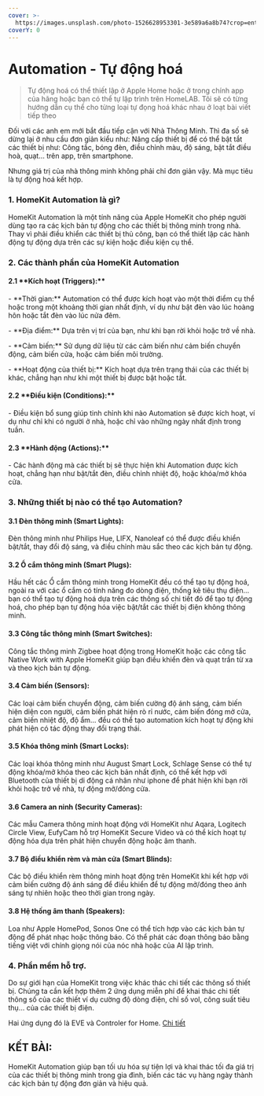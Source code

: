 ```yaml
---
cover: >-
  https://images.unsplash.com/photo-1526628953301-3e589a6a8b74?crop=entropy&cs=srgb&fm=jpg&ixid=M3wxOTcwMjR8MHwxfHNlYXJjaHw2fHxBdXRvbWF0aW9ufGVufDB8fHx8MTcxNjc5ODU0M3ww&ixlib=rb-4.0.3&q=85
coverY: 0
---
```


# Automation - Tự động hoá

> Tự động hoá có thể thiết lập ở Apple Home hoặc ở trong chính app của hãng hoặc bạn có thể tự lập trình trên HomeLAB. Tôi sẽ có từng hướng dẫn cụ thể cho từng loại tự đọng hoá khác nhau ở loạt bài viết tiếp theo

Đối với các anh em mới bắt đầu tiếp cận với Nhà Thông Minh. Thì đa số sẽ dừng lại ở nhu cầu đơn giản kiểu như: Nâng cấp thiết bị để có thể bật tắt các thiết bị như: Công tắc, bóng đèn, điều chỉnh màu, độ sáng, bật tắt điều hoà, quạt… trên app, trên smartphone.&#x20;

Nhưng giá trị của nhà thông minh không phải chỉ đơn giản vậy. Mà mục tiêu là tự động hoá kết hợp.&#x20;

### 1. HomeKit Automation là gì?&#x20;

HomeKit Automation là một tính năng của Apple HomeKit cho phép người dùng tạo ra các kịch bản tự động cho các thiết bị thông minh trong nhà. Thay vì phải điều khiển các thiết bị thủ công, bạn có thể thiết lập các hành động tự động dựa trên các sự kiện hoặc điều kiện cụ thể.

### 2. Các thành phần của HomeKit Automation

#### 2.1 \*\*Kích hoạt (Triggers):\*\*

&#x20;  \- \*\*Thời gian:\*\* Automation có thể được kích hoạt vào một thời điểm cụ thể hoặc trong một khoảng thời gian nhất định, ví dụ như bật đèn vào lúc hoàng hôn hoặc tắt đèn vào lúc nửa đêm.

&#x20;  \- \*\*Địa điểm:\*\* Dựa trên vị trí của bạn, như khi bạn rời khỏi hoặc trở về nhà.

&#x20;  \- \*\*Cảm biến:\*\* Sử dụng dữ liệu từ các cảm biến như cảm biến chuyển động, cảm biến cửa, hoặc cảm biến môi trường.

&#x20;  \- \*\*Hoạt động của thiết bị:\*\* Kích hoạt dựa trên trạng thái của các thiết bị khác, chẳng hạn như khi một thiết bị được bật hoặc tắt.

#### 2.2 \*\*Điều kiện (Conditions):\*\*

&#x20;  \- Điều kiện bổ sung giúp tinh chỉnh khi nào Automation sẽ được kích hoạt, ví dụ như chỉ khi có người ở nhà, hoặc chỉ vào những ngày nhất định trong tuần.

#### 2.3 \*\*Hành động (Actions):\*\*

&#x20;  \- Các hành động mà các thiết bị sẽ thực hiện khi Automation được kích hoạt, chẳng hạn như bật/tắt đèn, điều chỉnh nhiệt độ, hoặc khóa/mở khóa cửa.

### 3. Những thiết bị nào có thể tạo Automation?&#x20;

#### 3.1 Đèn thông minh (Smart Lights):

Đèn thông minh như Philips Hue, LIFX, Nanoleaf có thể được điều khiển bật/tắt, thay đổi độ sáng, và điều chỉnh màu sắc theo các kịch bản tự động.

#### 3.2 Ổ cắm thông minh (Smart Plugs):

Hầu hết các Ổ cắm thông minh trong HomeKit đều có thể tạo tự động hoá, ngoài ra với các ổ cắm có tính năng đo dòng điện, thống kê tiêu thụ điện… bạn có thể tạo tự động hoá dựa trên các thông số chi tiết đó để tạo tự động hoá, cho phép bạn tự động hóa việc bật/tắt các thiết bị điện không thông minh.

#### 3.3 Công tắc thông minh (Smart Switches):

Công tắc thông minh Zigbee hoạt động trong HomeKit hoặc các công tắc Native Work with Apple HomeKit giúp bạn điều khiển đèn và quạt trần từ xa và theo kịch bản tự động.

#### 3.4 Cảm biến (Sensors):

Các loại cảm biến chuyển động, cảm biến cường độ ánh sáng, cảm biến hiện diện con người, cảm biến phát hiện rò rỉ nước, cảm biến đóng mở cửa, cảm biến nhiệt độ, độ ẩm… đều có thể tạo automation kích hoạt tự động khi phát hiện có tác động thay đổi trạng thái.

#### 3.5 Khóa thông minh (Smart Locks):

Các loại khóa thông minh như August Smart Lock, Schlage Sense có thể tự động khóa/mở khóa theo các kịch bản nhất định, có thể kết hợp với Bluetooth của thiết bị di động cá nhân như iphone để phát hiện khi bạn rời khỏi hoặc trở về nhà, tự động mở/đóng cửa.&#x20;

#### 3.6 Camera an ninh (Security Cameras):

Các mẫu Camera thông minh hoạt động với HomeKit như Aqara, Logitech Circle View, EufyCam hỗ trợ HomeKit Secure Video và có thể kích hoạt tự động hóa dựa trên phát hiện chuyển động hoặc âm thanh.

#### 3.7 Bộ điều khiển rèm và màn cửa (Smart Blinds):

Các bộ điều khiển rèm thông minh hoạt động trên HomeKit khi kết hợp với cảm biến cường độ ánh sáng để điều khiển để tự động mở/đóng theo ánh sáng tự nhiên hoặc theo thời gian trong ngày.

#### 3.8 Hệ thống âm thanh (Speakers):

Loa như Apple HomePod, Sonos One có thể tích hợp vào các kịch bản tự động để phát nhạc hoặc thông báo. Có thể phát các đoạn thông báo bằng tiếng việt với chính giọng nói của nóc nhà hoặc của AI lập trình.&#x20;

### 4. Phần mềm hỗ trợ.&#x20;

Do sự giới hạn của HomeKit trong việc khác thác chi tiết các thông số thiết bị. Chúng ta cần kết hợp thêm 2 ứng dụng miễn phí để khai thác chi tiết thông số của các thiết ví dụ cường độ dòng điện, chỉ số vol, công suất tiêu thụ… của các thiết bị điện.&#x20;

Hai ứng dụng đó là EVE và Controler for Home. [Chi tiết](tu-dong-hoa-nang-cao.md)

## KẾT BÀI:&#x20;

HomeKit Automation giúp bạn tối ưu hóa sự tiện lợi và  khai thác tối đa giá trị của các thiết bị thông minh trong gia đình, biến các tác vụ hàng ngày thành các kịch bản tự động đơn giản và hiệu quả.
